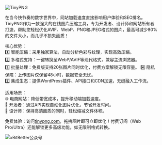 ![TinyPNG](https://github.com/user-attachments/assets/1a24bd18-8d19-47dc-92e7-7950bfd1ed6b)

在当今快节奏的数字世界中，网站加载速度直接影响用户体验和SEO排名。TinyPNG作为一款强大的在线图片压缩工具，专为开发者、设计师和网站所有者打造，帮助您轻松优化AVIF、WebP、PNG和JPEG格式的图片，最高可减少80%的文件大小，而几乎不损失画质！  

核心优势：  
 1️⃣ 智能压缩：采用独家算法，自动分析色彩与纹理，实现高效压缩。  
 2️⃣ 多格式支持：一键转换至WebP/AVIF等现代格式，兼容主流浏览器。  
 3️⃣ 批量处理：免费版支持20张图片同时优化，付费方案解锁无限容量。 
 4️⃣ 隐私保障：上传图片仅保留48小时，数据安全无忧。  
 5️⃣ 集成生态：提供WordPress插件、API接口和CDN加速，无缝融入工作流。  

适用场景：  
🌐 电商网站：降低带宽成本，提升移动端加载速度。  
📱 开发者：通过API实现自动化图片优化，节省开发时间。  
🎨 设计师：保持高清画质的同时，轻松缩减文件体积。  

免费体验：访问[tinypng.com](https://tinypng.com "tinypng.com")，拖拽图片即可立即优化！付费订阅（Web Pro/Ultra）还能解锁更多高级功能，如无限制格式转换。  

![xBitBetter公众号](https://goohugo.github.io/xbitbetter.png "xBitBetter公众号")

<!-- ##{"timestamp":1748944815}## -->